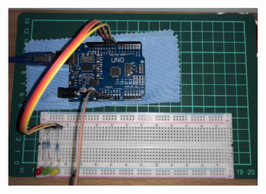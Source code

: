 ![LED Blink](https://raw.githubusercontent.com/iamgoangle/golf-iot-projects/master/uno/led%20blink/blink_led.jpg)
